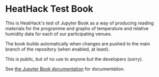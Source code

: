 # HeatHack Test Book

This is HeatHack's test of Jupyter Book as a way of producing reading materials for the programme and graphs of temperature and relative humidity data for each of our participating venues.  

The book builds automatically when changes are pushed to the main branch of the repository (when enabled, at least).

This is public, but of no use to anyone but the developers (sorry).

See [the Jupyter Book documentation](https://jupyterbook.org) for documentation.

```{tableofcontents}
```
